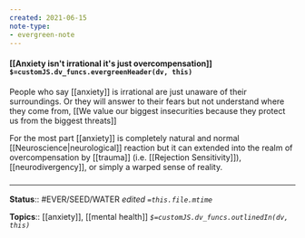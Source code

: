 ```yaml
---
created: 2021-06-15
note-type: 
- evergreen-note
---
```


#### [[Anxiety isn't irrational it's just overcompensation]] `$=customJS.dv_funcs.evergreenHeader(dv, this)`

People who say [[anxiety]] is irrational are just unaware of their surroundings. Or they will answer to their fears but not understand where they come from, [[We value our biggest insecurities because they protect us from the biggest threats]]

For the most part [[anxiety]] is completely natural and normal [[Neuroscience|neurological]] reaction but it can extended into the realm of overcompensation by [[trauma]] (i.e. [[Rejection Sensitivity]]), [[neurodivergency]], or simply a warped sense of reality.



### <hr class="footnote"/>

**Status**:: #EVER/SEED/WATER 
*edited `=this.file.mtime`*

**Topics**:: [[anxiety]], [[mental health]]
*`$=customJS.dv_funcs.outlinedIn(dv, this)`*
